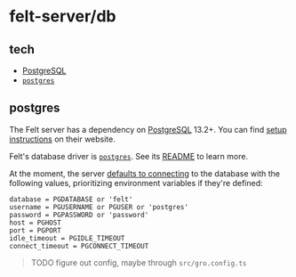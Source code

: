 # felt-server/db

## tech

- [PostgreSQL](https://www.postgresql.org)
- [`postgres`](https://github.com/porsager/postgres)

## postgres

The Felt server has a dependency on [PostgreSQL](https://www.postgresql.org) 13.2+.
You can find [setup instructions](https://www.postgresql.org/download/) on their website.

Felt's database driver is [`postgres`](https://github.com/porsager/postgres).
See its [README](https://github.com/porsager/postgres#readme) to learn more.

At the moment, the server [defaults to connecting](../db/postgres.ts)
to the database with the following values,
prioritizing environment variables if they're defined:

```
database = PGDATABASE or 'felt'
username = PGUSERNAME or PGUSER or 'postgres'
password = PGPASSWORD or 'password'
host = PGHOST
port = PGPORT
idle_timeout = PGIDLE_TIMEOUT
connect_timeout = PGCONNECT_TIMEOUT
```

> TODO figure out config, maybe through `src/gro.config.ts`
